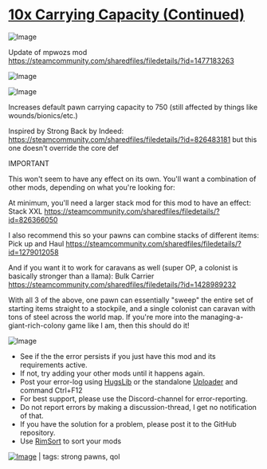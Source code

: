 # [10x Carrying Capacity (Continued)](https://steamcommunity.com/sharedfiles/filedetails/?id=2019000693)

![Image](https://i.imgur.com/buuPQel.png)

Update of mpwozs mod
https://steamcommunity.com/sharedfiles/filedetails/?id=1477183263

![Image](https://i.imgur.com/pufA0kM.png)
	
![Image](https://i.imgur.com/Z4GOv8H.png)

Increases default pawn carrying capacity to 750 (still affected by things like wounds/bionics/etc.)
        
Inspired by Strong Back by Indeed: https://steamcommunity.com/sharedfiles/filedetails/?id=826483181 but this one doesn't override the core def



IMPORTANT

This won't seem to have any effect on its own. You'll want a combination of other mods, depending on what you're looking for:

At minimum, you'll need a larger stack mod for this mod to have an effect: Stack XXL https://steamcommunity.com/sharedfiles/filedetails/?id=826366050

I also recommend this so your pawns can combine stacks of different items: Pick up and Haul https://steamcommunity.com/sharedfiles/filedetails/?id=1279012058

And if you want it to work for caravans as well (super OP, a colonist is basically stronger than a llama): Bulk Carrier https://steamcommunity.com/sharedfiles/filedetails/?id=1428989232


With all 3 of the above, one pawn can essentially "sweep" the entire set of starting items straight to a stockpile, and a single colonist can caravan with tons of steel across the world map. If you're more into the managing-a-giant-rich-colony game like I am, then this should do it!

![Image](https://i.imgur.com/PwoNOj4.png)



-  See if the the error persists if you just have this mod and its requirements active.
-  If not, try adding your other mods until it happens again.
-  Post your error-log using [HugsLib](https://steamcommunity.com/workshop/filedetails/?id=818773962) or the standalone [Uploader](https://steamcommunity.com/sharedfiles/filedetails/?id=2873415404) and command Ctrl+F12
-  For best support, please use the Discord-channel for error-reporting.
-  Do not report errors by making a discussion-thread, I get no notification of that.
-  If you have the solution for a problem, please post it to the GitHub repository.
-  Use [RimSort](https://github.com/RimSort/RimSort/releases/latest) to sort your mods

 

[![Image](https://img.shields.io/github/v/release/emipa606/10xCarryingCapacity?label=latest%20version&style=plastic&color=9f1111&labelColor=black)](https://steamcommunity.com/sharedfiles/filedetails/changelog/2019000693) | tags: strong pawns, qol
